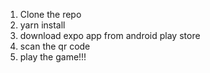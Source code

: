 1. Clone the repo
2. yarn install
3. download expo app from android play store
4. scan the qr code
5. play the game!!!
